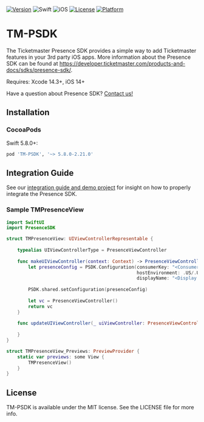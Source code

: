 [![Version](https://img.shields.io/cocoapods/v/TM-PSDK.svg?style=flat)](http://cocoapods.org/pods/TM-PSDK)
![Swift](https://img.shields.io/badge/Swift-5.8-orange.svg?style=flat)
![iOS](https://img.shields.io/badge/iOS-14-green.svg?style=flat)
[![License](https://img.shields.io/cocoapods/l/TM-PSDK.svg?style=flat)](http://cocoapods.org/pods/TM-PSDK)
[![Platform](https://img.shields.io/cocoapods/p/TM-PSDK.svg?style=flat)](https://cocoapods.org/pods/TM-PSDK)

# TM-PSDK

The Ticketmaster Presence SDK provides a simple way to add Ticketmaster features
in your 3rd party iOS apps. More information about the Presence SDK can be found
at https://developer.ticketmaster.com/products-and-docs/sdks/presence-sdk/.

Requires: Xcode 14.3+, iOS 14+

Have a question about Presence SDK? [Contact us!](https://developer.ticketmaster.com/products-and-docs/sdks/presence-sdk/#presence-feedback-form-anchor)

## Installation

### CocoaPods

Swift 5.8.0+:
```ruby
pod 'TM-PSDK', '~> 5.8.0-2.21.0'
```

## Integration Guide

See our [integration guide and demo project](https://developer.ticketmaster.com/products-and-docs/tutorials/sample-apps/presenceSDK_sampleApp/iOS/) for insight on how to properly integrate the Presence SDK.

### Sample TMPresenceView
```Swift
import SwiftUI
import PresenceSDK

struct TMPresenceView: UIViewControllerRepresentable {
    
    typealias UIViewControllerType = PresenceViewController
    
    func makeUIViewController(context: Context) -> PresenceViewController {
        let presenceConfig = PSDK.Configuration(consumerKey: "<Consumer Key>",
                                                hostEnvironment: .US/.UK,
                                                displayName: "<Display Name>")
        
        PSDK.shared.setConfiguration(presenceConfig)
        
        let vc = PresenceViewController()
        return vc
    }
    
    func updateUIViewController(_ uiViewController: PresenceViewController, context: Context) {
        
    }
}

struct TMPresenceView_Previews: PreviewProvider {
    static var previews: some View {
        TMPresenceView()
    }
}

```

## License

TM-PSDK is available under the MIT license. See the LICENSE file for more info.
